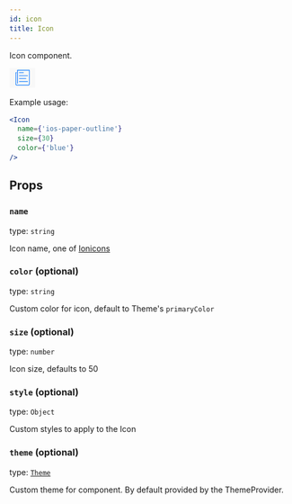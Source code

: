 ```yaml
---
id: icon
title: Icon
---
```


Icon component.

![Icon component](assets/icon.png)

Example usage: 
```jsx
<Icon
  name={'ios-paper-outline'}
  size={30}
  color={'blue'}
/>
```

## Props

### `name`
type: `string`

Icon name, one of [Ionicons](https://github.com/oblador/react-native-vector-icons/blob/master/glyphmaps/Ionicons.json)

### `color` (optional)
type: `string`

Custom color for icon, default to Theme's `primaryColor`

### `size` (optional)
type: `number`

Icon size, defaults to 50

### `style` (optional)
type: `Object`

Custom styles to apply to the Icon

### `theme` (optional)
type: [`Theme`](theme.html)

Custom theme for component. By default provided by the ThemeProvider.

